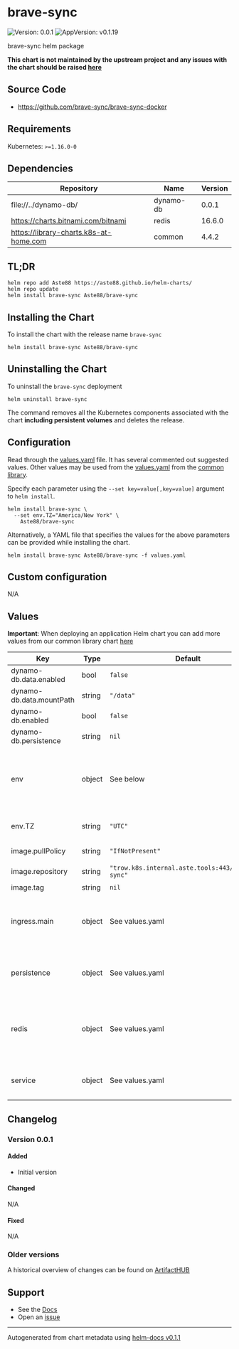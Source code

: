 # brave-sync

![Version: 0.0.1](https://img.shields.io/badge/Version-0.0.1-informational?style=flat-square) ![AppVersion: v0.1.19](https://img.shields.io/badge/AppVersion-v0.1.19-informational?style=flat-square)

brave-sync helm package

**This chart is not maintained by the upstream project and any issues with the chart should be raised [here](https://github.com/Aste88/helm-charts/issues/new/choose)**

## Source Code

* <https://github.com/brave-sync/brave-sync-docker>

## Requirements

Kubernetes: `>=1.16.0-0`

## Dependencies

| Repository | Name | Version |
|------------|------|---------|
| file://../dynamo-db/ | dynamo-db | 0.0.1 |
| https://charts.bitnami.com/bitnami | redis | 16.6.0 |
| https://library-charts.k8s-at-home.com | common | 4.4.2 |

## TL;DR

```console
helm repo add Aste88 https://aste88.github.io/helm-charts/
helm repo update
helm install brave-sync Aste88/brave-sync
```

## Installing the Chart

To install the chart with the release name `brave-sync`

```console
helm install brave-sync Aste88/brave-sync
```

## Uninstalling the Chart

To uninstall the `brave-sync` deployment

```console
helm uninstall brave-sync
```

The command removes all the Kubernetes components associated with the chart **including persistent volumes** and deletes the release.

## Configuration

Read through the [values.yaml](./values.yaml) file. It has several commented out suggested values.
Other values may be used from the [values.yaml](https://github.com/k8s-at-home/library-charts/tree/main/charts/stable/common/values.yaml) from the [common library](https://github.com/k8s-at-home/library-charts/tree/main/charts/stable/common).

Specify each parameter using the `--set key=value[,key=value]` argument to `helm install`.

```console
helm install brave-sync \
  --set env.TZ="America/New York" \
    Aste88/brave-sync
```

Alternatively, a YAML file that specifies the values for the above parameters can be provided while installing the chart.

```console
helm install brave-sync Aste88/brave-sync -f values.yaml
```

## Custom configuration

N/A

## Values

**Important**: When deploying an application Helm chart you can add more values from our common library chart [here](https://github.com/k8s-at-home/library-charts/tree/main/charts/stable/common)

| Key | Type | Default | Description |
|-----|------|---------|-------------|
| dynamo-db.data.enabled | bool | `false` |  |
| dynamo-db.data.mountPath | string | `"/data"` |  |
| dynamo-db.enabled | bool | `false` |  |
| dynamo-db.persistence | string | `nil` |  |
| env | object | See below | environment variables. See more environment variables in the [gitea documentation](https://gitea.org/docs). |
| env.TZ | string | `"UTC"` | Set the container timezone |
| image.pullPolicy | string | `"IfNotPresent"` | image pull policy |
| image.repository | string | `"trow.k8s.internal.aste.tools:443/brave/go-sync"` | image repository |
| image.tag | string | `nil` | image tag |
| ingress.main | object | See values.yaml | Enable and configure ingress settings for the chart under this key. |
| persistence | object | See values.yaml | Configure persistence settings for the chart under this key. |
| redis | object | See values.yaml | Enable and configure redis subchart under this key.    For more options see [redis chart documentation](https://github.com/bitnami/charts/tree/master/bitnami/redis) |
| service | object | See values.yaml | Configures service settings for the chart. |

## Changelog

### Version 0.0.1

#### Added

* Initial version

#### Changed

N/A

#### Fixed

N/A

### Older versions

A historical overview of changes can be found on [ArtifactHUB](https://artifacthub.io/packages/helm/aste88-helm-charts/brave-sync?modal=changelog)

## Support

- See the [Docs](https://docs.k8s-at-home.com/our-helm-charts/getting-started/)
- Open an [issue](https://github.com/Aste88/helm-charts/issues/new/choose)

----------------------------------------------
Autogenerated from chart metadata using [helm-docs v0.1.1](https://github.com/k8s-at-home/helm-docs/releases/v0.1.1)
